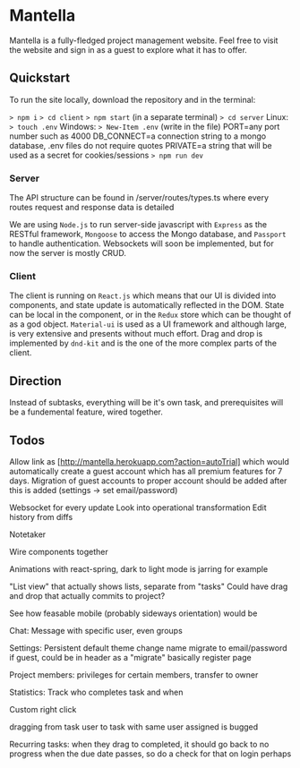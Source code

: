 # Mantella

Mantella is a fully-fledged project management website. Feel free to visit the website and sign in as a guest to explore what it has to offer.

## Quickstart

To run the site locally, download the repository and in the terminal:

`> npm i`
`> cd client`
`> npm start`
(in a separate terminal)
`> cd server`
Linux: `> touch .env`
Windows: `> New-Item .env`
(write in the file)
PORT=any port number such as 4000
DB_CONNECT=a connection string to a mongo database, .env files do not require quotes
PRIVATE=a string that will be used as a secret for cookies/sessions
`> npm run dev`

### Server

The API structure can be found in /server/routes/types.ts where every routes request and response data is detailed

We are using `Node.js` to run server-side javascript with `Express` as the RESTful framework, `Mongoose` to access the Mongo database, and `Passport` to handle authentication. Websockets will soon be implemented, but for now the server is mostly CRUD.

### Client

The client is running on `React.js` which means that our UI is divided into components, and state update is automatically reflected in the DOM. State can be local in the component, or in the `Redux` store which can be thought of as a god object. `Material-ui` is used as a UI framework and although large, is very extensive and presents without much effort. Drag and drop is implemented by `dnd-kit` and is the one of the more complex parts of the client.

## Direction

Instead of subtasks, everything will be it's own task, and prerequisites will be a fundemental feature, wired together.

## Todos

Allow link as [http://mantella.herokuapp.com?action=autoTrial] which would automatically create a guest account which has all premium features for 7 days. Migration of guest accounts to proper account should be added after this is added (settings -> set email/password)

Websocket for every update
Look into operational transformation
Edit history from diffs

Notetaker

Wire components together

Animations with react-spring, dark to light mode is jarring for example

"List view" that actually shows lists, separate from "tasks"
Could have drag and drop that actually commits to project?

See how feasable mobile (probably sideways orientation) would be

Chat:
Message with specific user, even groups

Settings:
Persistent default theme
change name
migrate to email/password if guest, could be in header as a "migrate" basically register page

Project members:
privileges for certain members, transfer to owner

Statistics:
Track who completes task and when

Custom right click

dragging from task user to task with same user assigned is bugged

Recurring tasks:
when they drag to completed, it should go back to no progress when the due date passes, so do a check for that on login perhaps
